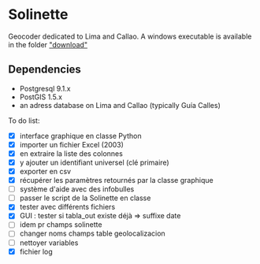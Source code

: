 Solinette
=========
Geocoder dedicated to Lima and Callao.
A windows executable is available in the folder ["download"](https://github.com/Guts/Solinette/tree/master/download)

## Dependencies
 * Postgresql 9.1.x
 * PostGIS 1.5.x
 * an adress database on Lima and Callao (typically Guía Calles)

To do list:

- [x] interface graphique en classe Python
- [x] importer un fichier Excel (2003)
- [x] en extraire la liste des colonnes
- [x] y ajouter un identifiant universel (clé primaire)
- [x] exporter en csv
- [x] récupérer les paramètres retournés par la classe graphique
- [ ] système d'aide avec des infobulles
- [ ] passer le script de la Solinette en classe
- [x] tester avec différents fichiers
- [x] GUI : tester si tabla_out existe déjà => suffixe date
- [ ] idem pr champs solinette
- [ ] changer noms champs table geolocalizacion
- [ ] nettoyer variables
- [x] fichier log
